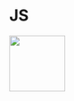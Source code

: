# JS
<div id="header" aling="center">
    <img src="https://media.giphy.com/media/GZu3NtMoA6Lp2alLKk/giphy.gif" width="100"/>
  </div>
